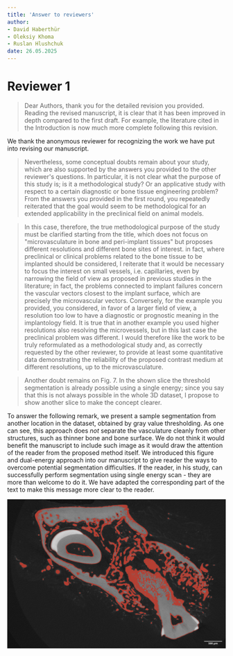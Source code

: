 ```yaml
---
title: 'Answer to reviewers'
author:
- David Haberthür
- Oleksiy Khoma
- Ruslan Hlushchuk
date: 26.05.2025
---
```


# Reviewer 1

> Dear Authors, thank you for the detailed revision you provided.
> Reading the revised manuscript, it is clear that it has been improved in depth compared to the first draft.
> For example, the literature cited in the Introduction is now much more complete following this revision.

We thank the anonymous reviewer for recognizing the work we have put into revising our manuscript.

> Nevertheless, some conceptual doubts remain about your study, which are also supported by the answers you provided to the other reviewer's questions.
> In particular, it is not clear what the purpose of this study is; is it a methodological study?
> Or an applicative study with respect to a certain diagnostic or bone tissue engineering problem?
> From the answers you provided in the first round, you repeatedly reiterated that the goal would seem to be methodological for an extended applicability in the preclinical field on animal models.

> In this case, therefore, the true methodological purpose of the study must be clarified starting from the title, which does not focus on "microvasculature in bone and peri-implant tissues" but proposes different resolutions and different bone sites of interest.
> in fact, where preclinical or clinical problems related to the bone tissue to be implanted should be considered, I reiterate that it would be necessary to focus the interest on small vessels, i.e. capillaries, even by narrowing the field of view as proposed in previous studies in the literature; in fact, the problems connected to implant failures concern the vascular vectors closest to the implant surface, which are precisely the microvascular vectors.
> Conversely, for the example you provided, you considered, in favor of a larger field of view, a resolution too low to have a diagnostic or prognostic meaning in the implantology field.
> It is true that in another example you used higher resolutions also resolving the microvessels, but in this last case the preclinical problem was different.
> I would therefore like the work to be truly reformulated as a methodological study and, as correctly requested by the other reviewer, to provide at least some quantitative data demonstrating the reliability of the proposed contrast medium at different resolutions, up to the microvasculature.

> Another doubt remains on Fig. 7.
> In the shown slice the threshold segmentation is already possible using a single energy; since you say that this is not always possible in the whole 3D dataset, I propose to show another slice to make the concept clearer.

To answer the following remark, we present a sample segmentation from another location in the dataset, obtained by gray value thresholding.
As one can see, this approach does *not* separate the vasculature cleanly from other structures, such as thinner bone and bone surface.
We do not think it would benefit the manuscript to include such image as it would draw the attention of the reader from the proposed method itself.
We introduced this figure and dual-energy approach into our manuscript to give reader the ways to overcome potential segmentation difficulties.
If the reader, in his study, can successfully perform segmentation using single energy scan - they are more than welcome to do it.
We have adapted the corresponding part of the text to make this message more clear to the reader.

![Sample segmentation of 50kV dataset with simple thresholding, intensity values set from 62 to 110](50kV_range_62_110.png)
